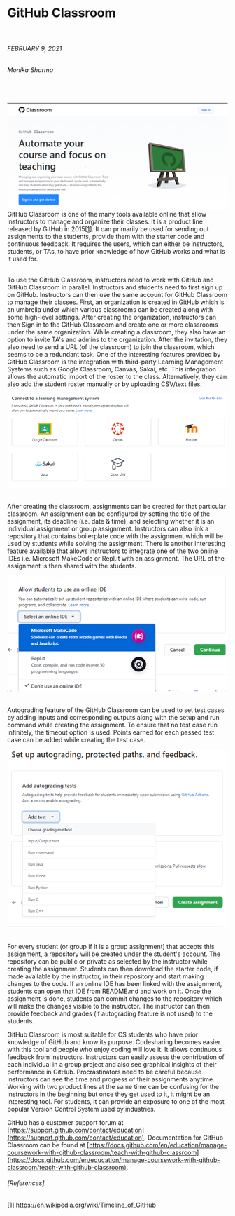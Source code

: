 # GitHub Classroom
<br>


<p>
  <h6>FEBRUARY 9, 2021</h6>
  <h6>Monika Sharma</h6><br>
<br><kbd>
    <img alt="GitHub Classroom" src="pics/Git_classroom.PNG" align="right">
</kbd>
</p>

<br>GitHub Classroom is one of the many tools available online that allow instructors to manage and organize their classes. It is a product line released by GitHub in 2015[[1](https://en.wikipedia.org/wiki/Timeline_of_GitHub)]. It can primarily be used for sending out assignments to the students, provide them with the starter code and continuous feedback. It requires the users, which can either be instructors, students, or TAs, to have prior knowledge of how GitHub works and what is it used for.

<br>To use the GitHub Classroom, instructors need to work with GitHub and GitHub Classroom in parallel. Instructors and students need to first sign up on GitHub. Instructors can then use the same account for GitHub Classroom to manage their classes. First, an organization is created in GitHub which is an umbrella under which various classrooms can be created along with some high-level settings. After creating the organization, instructors can then Sign in to the GitHub Classroom and create one or more classrooms under the same organization. While creating a classroom, they also have an option to invite TA's and admins to the organization. After the invitation, they also need to send a URL (of the classroom) to join the classroom, which seems to be a redundant task. One of the interesting features provided by GitHub Classroom is the integration with third-party Learning Management Systems such as Google Classroom, Canvas, Sakai, etc. This integration allows the automatic import of the roster to the class. Alternatively, they can also add the student roster manually or by uploading CSV/text files.
 
<kbd>
  <img alt="GitHub Classroom-LMS" src="pics/LMS.PNG">
</kbd>

<br>After creating the classroom, assignments can be created for that particular classroom. An assignment can be configured by setting the title of the assignment, its deadline (i.e. date & time), and selecting whether it is an individual assignment or group assignment. Instructors can also link a repository that contains boilerplate code with the assignment which will be used by students while solving the assignment. There is another interesting feature available that allows instructors to integrate one of the two online IDEs i.e. Microsoft MakeCode or Repl.it with an assignment. The URL of the assignment is then shared with the students.

<kbd>
  <img alt="GitHub Classroom-Online_IDEs" src="pics/Online_IDEs.PNG">
</kbd>

<br>Autograding feature of the GitHub Classroom can be used to set test cases by adding inputs and corresponding outputs along with the setup and run command while creating the assignment. To ensure that no test case run infinitely, the timeout option is used. Points earned for each passed test case can be added while creating the test case.

<kbd>
  <img alt="GitHub Classroom-Autograding" src="pics/Autograding.PNG">
</kbd>

<br>For every student (or group if it is a group assignment) that accepts this assignment, a repository will be created under the student's account. The repository can be public or private as selected by the instructor while creating the assignment. Students can then download the starter code, if made available by the instructor, in their repository and start making changes to the code. If an online IDE has been linked with the assignment, students can open that IDE from README.md and work on it. Once the assignment is done, students can commit changes to the repository which will make the changes visible to the instructor. The instructor can then provide feedback and grades (if autograding feature is not used) to the students.

GitHub Classroom is most suitable for CS students who have prior knowledge of GitHub and know its purpose. Codesharing becomes easier with this tool and people who enjoy coding will love it. It allows continuous feedback from instructors. Instructors can easily assess the contribution of each individual in a group project and also see graphical insights of their performance in GitHub. Procrastinators need to be careful because instructors can see the time and progress of their assignments anytime. Working with two product lines at the same time can be confusing for the instructors in the beginning but once they get used to it, it might be an interesting tool. For students, it can provide an exposure to one of the most popular Version Control System used by industries.

GitHub has a customer support forum at [https://support.github.com/contact/education](https://support.github.com/contact/education). Documentation for GitHub Classroom can be found at [https://docs.github.com/en/education/manage-coursework-with-github-classroom/teach-with-github-classroom](https://docs.github.com/en/education/manage-coursework-with-github-classroom/teach-with-github-classroom).


<h6>[References]</h6>
[1] https://en.wikipedia.org/wiki/Timeline_of_GitHub<br>
